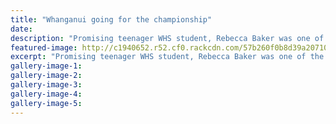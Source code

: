 ```yaml
---
title: "Whanganui going for the championship"
date: 
description: "Promising teenager WHS student, Rebecca Baker was one of the goal scorers in Whanganui's big semifinal win on Saturday, but will not be available for the final this weekend..."
featured-image: http://c1940652.r52.cf0.rackcdn.com/57b260f0b8d39a20710013a9/Rebecca.jpg
excerpt: "Promising teenager WHS student, Rebecca Baker was one of the goal scorers in Whanganui's big semifinal win on Saturday, but will not be available for the final this weekend..."
gallery-image-1: 
gallery-image-2: 
gallery-image-3: 
gallery-image-4: 
gallery-image-5: 
---
```

